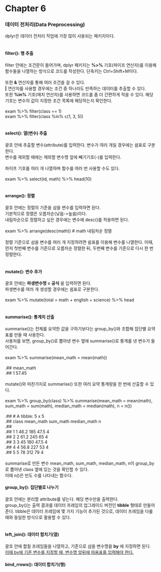 # Chapter 6

### 데이터 전처리(Data Preprocessing)
dplyr은 데이터 전처리 작업에 가장 많이 사용되는 패키지이다.<br>
<br>

#### filter(): 행 추출
filter 안에는 조건문이 들어가며, dplyr 패키지는 **%>%** 기호(파이프 연산자)를 이용해 함수들을 나열하는 방식으로 코드를 작성한다. 단축키는 Ctrl+Shift+M이다.<br>
<br>
또한 **&** 연산자를 통해 여러 조건을 걸 수 있다.<br>
**|** 연산자를 사용할 경우에는 조건 중 하나라도 만족하는 데이터를 추출할 수 있다.<br>
또한 **%in%** 기호(매치 연산자)를 사용하면 코드를 좀 더 간편하게 적을 수 있다. 해당 기호는 변수의 값이 지정한 조건 목록에 해당하는지 확인한다.<br>
<br>
exam %>% filter(class == 1)<br>
exam %>% filter(class %in% c(1, 3, 5))<br>
<br>

#### select(): 열(변수) 추출
괄호 안에 추출할 변수(attribute)를 입력한다. 변수가 여러 개일 경우에는 쉼표로 구분한다.<br>
변수를 제외할 때에는 제외할 변수명 앞에 빼기기호(-)를 입력한다.<br>
<br>
파이프 기호를 여러 개 나열하며 함수를 여러 번 사용할 수도 있다.<br>
<br>
exam %>% select(id, math) %>% head(10)<br>
<br>

#### arrange(): 정렬
괄호 안에는 정렬의 기준을 삼을 변수를 입력하면 된다.<br>
기본적으로 정렬은 오름차순(낮음->높음)이다.<br>
내림차순으로 정렬하고 싶은 경우에는 변수에 desc()를 적용하면 된다.<br>
<br>
exam %>% arrange(desc(math)) # math 내림차순 정렬<br>
<br>
정렬 기준으로 삼을 변수를 여러 개 지정하려면 쉼표를 이용해 변수를 나열한다. 이때, 먼저 첫번째 변수를 기준으로 오름차순 정렬한 뒤, 두번째 변수를 기준으로 다시 한 번 정렬한다.<br>
<br>

#### mutate(): 변수 추가
괄호 안에는 **파생변수명 = 공식** 을 입력하면 된다.<br>
파생변수를 여러 개 생성할 경우에는 쉼표로 구분한다.<br>
<br>
exam %>% mutate(total = math + english + science) %>% head<br>
<br>

#### summarise(): 통계치 산출
summarise()는 전체를 요약한 값을 구하기보다는 group_by()와 조합해 집단별 요약표를 만들 때 사용한다.<br>
사용처를 보면, group_by()로 뽑아낸 변수 옆에 summarise()로 통계를 낸 변수가 들어간다.<br>
<br>
exam %>% summarise(mean_math = mean(math))<br>
<br>
.##      mean_math<br>
.## 1      57.45<br>
<br>
mutate()와 마찬가지로 summarise() 또한 여러 요약 통계량을 한 번에 산출할 수 있다.<br>
<br>
exam %>% group_by(class) %>% summarise(mean_math = mean(math), sum_math = sum(math), median_math = median(math), n = n())<br>
<br>
.## # A tibble: 5 x 5<br>
.##      class mean_math sum_math median_math  n<br>
.##    <int>     <dbl>    <int>       <dbl> <int><br>
.## 1     1      46.2      185        47.5     4<br>
.## 2     2      61.2      245        65       4<br>
.## 3     3      45        180        47.5     4<br>
.## 4     4      56.8      227        53       4<br>
.## 5     5      78        312        79       4<br>
<br>
summarise로 만든 변수 mean_math, sum_math, median_math, n이 group_by로 뽑아낸 class 옆에 있는 것을 확인할 수 있다.<br>
이때 n()은 빈도 수를 나타내는 함수다.<br>

#### group_by(): 집단별로 나누기
괄호 안에는 분리할 attribute를 넣는다. 해당 변수만을 출력한다.<br>
group_by()는 출력 결과를 데이터 프레임의 업그레이드 버전인 **tibble** 형태로 만들어준다. tibble은  데이터 프레임에 몇 가지 기능이 추가된 것으로, 데이터 프레임을 다룰 때와 동일한 방식으로 활용할 수 있다.<br>
<br>

#### left_join(): 데이터 합치기(열)
괄호 안에 합칠 프레임들을 나열하고, 기준으로 삼을 변수명을 **by** 에 지정하면 된다.<br>
<u>이때 by에 기준 변수를 지정할 때, 변수명 앞뒤에 따옴표를 입력해야 한다.</u>

#### bind_rrows(): 데이터 합치기(행)
<br>
